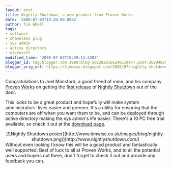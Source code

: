 ```yaml
---
layout: post
title: Nightly Shutdown, a new product from Proven Works
date: '2008-07-03T19:30:00.006Z'
author: Tim Abell
tags:
- software
- shameless plug
- sys admin
- active directory
- microsoft
modified_time: '2008-07-03T19:59:11.428Z'
blogger_id: tag:blogger.com,1999:blog-5082828566240519947.post-2690488523107244834
blogger_orig_url: https://timwise.blogspot.com/2008/07/nightly-shutdown-new-product-from.html
---
```


Congratulations to Joel Mansford, a good friend of mine, and his company [Proven Works](http://www.provenworks.com/) on getting the [first release](http://joelmansford.wordpress.com/2008/07/02/new-utility-to-shutdown-your-network-pcs-at-night/) of [Nightly Shutdown](http://www.nightlyshutdown.com/) out of the door.  

This looks to be a great product and hopefully will make system administrators' lives easier and greener. It's a utility for ensuring that the computers are off when you want them to be, and can be deployed through active directory making the sys admin's life easier. There's a 10 PC free trial available, so check it out at the [download page](http://www.nightlyshutdown.com/DownloadRequest.aspx).  

<div style="text-align: center;">[![Nightly Shutdown poster](http://www.timwise.co.uk/images/blog/nightly-shutdown.png)](http://www.nightlyshutdown.com/)  

<div style="text-align: left;">  
Without even looking I know this will be a good product and fantastically well supported. Best of luck to all at Proven Works, and to all the potential users and buyers out there, don't forget to check it out and provide any feedback you can.  
</div>

</div>
